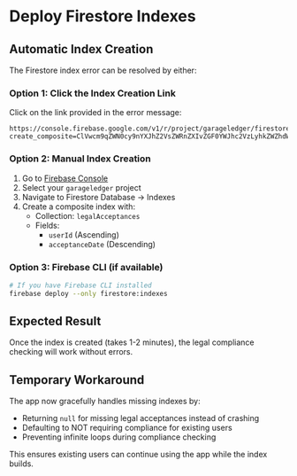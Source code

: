 # Deploy Firestore Indexes

## Automatic Index Creation

The Firestore index error can be resolved by either:

### Option 1: Click the Index Creation Link
Click on the link provided in the error message:
```
https://console.firebase.google.com/v1/r/project/garageledger/firestore/indexes?create_composite=ClVwcm9qZWN0cy9nYXJhZ2VsZWRnZXIvZGF0YWJhc2VzLyhkZWZhdWx0KS9jb2xsZWN0aW9uR3JvdXBzL2xlZ2FsQWNjZXB0YW5jZXMvaW5kZXhlcy9fEAEaCgoGdXNlcklkEAEaEgoOYWNjZXB0YW5jZURhdGUQAhoMCghfX25hbWVfXxAC
```

### Option 2: Manual Index Creation
1. Go to [Firebase Console](https://console.firebase.google.com)
2. Select your `garageledger` project
3. Navigate to Firestore Database → Indexes
4. Create a composite index with:
   - Collection: `legalAcceptances`
   - Fields:
     - `userId` (Ascending)
     - `acceptanceDate` (Descending)

### Option 3: Firebase CLI (if available)
```bash
# If you have Firebase CLI installed
firebase deploy --only firestore:indexes
```

## Expected Result
Once the index is created (takes 1-2 minutes), the legal compliance checking will work without errors.

## Temporary Workaround
The app now gracefully handles missing indexes by:
- Returning `null` for missing legal acceptances instead of crashing
- Defaulting to NOT requiring compliance for existing users
- Preventing infinite loops during compliance checking

This ensures existing users can continue using the app while the index builds.